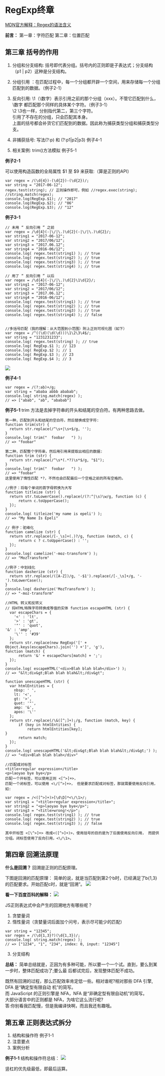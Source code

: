 # RegExp终章

[MDN官方解释：Regex的语法含义](https://developer.mozilla.org/zh-CN/docs/Web/JavaScript/Guide/Regular_Expressions)

**前言：**
	第一章：字符匹配
	第二章：位置匹配

## 第三章 括号的作用

1. 分组和分支结构: 括号即代表分组。括号内的正则即是子表达式；分支结构（p1 | p2）这种是分支结构。
2. 分组引用 ：在匹配过程中，每一个分组都开辟一个空间，用来存储每一个分组匹配到的数据。（例子2-1）
3. 反向引用: \1（\数字）表示引用之前的那个分组（xxx）。不管它匹配到什么，\数字 都匹配那个同样的具体某个字符。（例子3-1）<br>
\2 \3也一样，分别指代第二，第三个字符。 <br>
引用了不存在的分组，只会匹配其本身。
<br>上面的括号都会补货它们匹配到的数据。因此称为捕获类型分组和捕获类型分支。

4. 非捕获括号: 写法(?:p) 和 (?:p1|p2|p3) 例子4-1 

5. 相关案例: trim()方法模拟 例子5-1



**例子2-1**

可以使用构造函数的全局属性 $1 至 $9 来获取:（算是正则的API）
```
var regex = /(\d{4})-(\d{2})-(\d{2})/;
var string = "2017-06-12";
regex.test(string); // 正则操作即可，例如 //regex.exec(string); //string.match(regex);
console.log(RegExp.$1); // "2017"
console.log(RegExp.$2); // "06"
console.log(RegExp.$3); // "12"
```

**例子3-1**
```
// 未用 “ 反向引用 ” 之前
var regex = /\d{4}(-|\/|\.)\d{2}(-|\/|\.)\d{2}/;
var string1 = "2017-06-12";
var string2 = "2017/06/12";
var string3 = "2017.06.12";
var string4 = "2016-06/12";
console.log( regex.test(string1) ); // true
console.log( regex.test(string2) ); // true
console.log( regex.test(string3) ); // true
console.log( regex.test(string4) ); // true

// 用了 “ 反向引用 ” 以后
var regex = /\d{4}(-|\/|\.)\d{2}\1\d{2}/;
var string1 = "2017-06-12";
var string2 = "2017/06/12";
var string3 = "2017.06.12";
var string4 = "2016-06/12";
console.log( regex.test(string1) ); // true
console.log( regex.test(string2) ); // true
console.log( regex.test(string3) ); // true
console.log( regex.test(string4) ); // false 


//多括号匹配（我的理解：从大范围到小范围）附上正则可视化图（如下）
var regex = /^((\d)(\d(\d)))\1\2\3\4$/;
var string = "1231231233";
console.log( regex.test(string) ); // true
console.log( RegExp.$1 ); // 123
console.log( RegExp.$2 ); // 1
console.log( RegExp.$3 ); // 23
console.log( RegExp.$4 ); // 3
```
![](https://i.loli.net/2019/07/02/5d1b014f55f4996550.png)



**例子4-1**
```
var regex = /(?:ab)+/g;
var string = "ababa abbb ababab";
console.log( string.match(regex) );
// => ["abab", "ab", "ababab"]
```

**例子5-1**
trim 方法是去掉字符串的开头和结尾的空白符。有两种思路去做。
```
第一种，匹配到开头和结尾的空白符，然后替换成空字符:
function trim(str) {
  return str.replace(/^\s+|\s+$/g, '');
}
console.log( trim("  foobar   ") );
// => "foobar"

第二种，匹配整个字符串，然后用引用来提取出相应的数据:
function trim (str) {
  return str.replace(/^\s*(.*?)\s*$/g, "$1");
}
console.log( trim("  foobar   ") );
// => "foobar"
这里使用了惰性匹配 *?，不然也会匹配最后一个空格之前的所有空格的。

//例子：将每个单词的首字母转换为大写
function titleize (str) {
  return str.toLowerCase().replace(/(?:^|\s)\w/g, function (c) {
      return c.toUpperCase();
  });
}
console.log( titleize('my name is epeli') );
// => "My Name Is Epeli"

// 例子：驼峰化
function camelize (str) {
  return str.replace(/[-_\s]+(.)?/g, function (match, c) {
      return c ? c.toUpperCase() : '';
  });
}
console.log( camelize('-moz-transform') );
// => "MozTransform"

//例子：中划线化
function dasherize (str) {
  return str.replace(/([A-Z])/g, '-$1').replace(/[-_\s]+/g, '-').toLowerCase();
}
console.log( dasherize('MozTransform') );
// => "-moz-transform"

//HTML 转义和反转义
// 将HTML特殊字符转换成等值的实体 function escapeHTML (str) {
  var escapeChars = {
    '<' : 'lt',
    '>' : 'gt',
    '"' : 'quot',
'&' : 'amp',
    '\'' : '#39'
  };
  return str.replace(new RegExp('[' + Object.keys(escapeChars).join('') +']', 'g'),
function (match) {
      return '&' + escapeChars[match] + ';';
  });
}
console.log( escapeHTML('<div>Blah blah blah</div>') );
// => "&lt;div&gt;Blah blah blah&lt;/div&gt";

function unescapeHTML (str) {
  var htmlEntities = {
    nbsp: ' ',
    lt: '<',
    gt: '>',
    quot: '"',
    amp: '&',
    apos: '\''
  };
  return str.replace(/\&([^;]+);/g, function (match, key) {
      if (key in htmlEntities) {
          return htmlEntities[key];
}
      return match;
  });
}
console.log( unescapeHTML('&lt;div&gt;Blah blah blah&lt;/div&gt;') );
// => "<div>Blah blah blah</div>"

//匹配成对标签
<title>regular expression</title>
<p>laoyao bye bye</p>
匹配一个开标签，可以使用正则 <[^>]+>， 
匹配一个闭标签，可以使用 <\/[^>]+>， 但是要求匹配成对标签，那就需要使用反向引用，如:  

var regex = /<([^>]+)>[\d\D]*<\/\1>/;
var string1 = "<title>regular expression</title>";
var string2 = "<p>laoyao bye bye</p>";
var string3 = "<title>wrong!</p>";
console.log( regex.test(string1) ); // true
console.log( regex.test(string2) ); // true
console.log( regex.test(string3) ); // false

其中开标签 <[\^>]+> 改成<([^>]+)>，使用括号的目的是为了后面使用反向引用， 而提供分组。闭标签使用了反向引用，<\/\1>。

```

## 第四章 回溯法原理

**什么是回溯？**
回溯是正则的匹配原理。

下图是回溯的匹配原理：
简单的说，就是当匹配到第2个b时，已经满足了b{1,3}的匹配要求。开始匹配c时，就是“回溯”。
![](https://i.loli.net/2019/07/02/5d1b070fd578e99934.png)

**看一下百度百科的解释：**
![](https://i.loli.net/2019/07/02/5d1b086be9cdb20929.png)

JS正则表达式中会产生的回溯地方有哪些呢？
1. 贪婪量词
2. 惰性量词（贪婪量词后面加个问号，表示尽可能少的匹配）
```
var string = "12345";
var regex = /(\d{1,3}?)(\d{1,3})/;
console.log( string.match(regex) );
// => ["1234", "1", "234", index: 0, input: "12345"]
```
3. 分支结构

**总结：**
简单总结就是，正因为有多种可能，所以要一个一个试。直到，要么到某一步时，整体匹配成功了;要么最 后都试完后，发现整体匹配不成功。<br>

既然有回溯的过程，那么匹配效率肯定低一些。相对谁呢?相对那些 DFA 引擎, DFA 是“确定型有限自动 机”的简写。<br>
而 JavaScript 的正则引擎是 NFA，NFA 是“非确定型有限自动机”的简写。 <br>大部分语言中的正则都是 NFA，为啥它这么流行呢? <br>答:你别看我匹配慢，但是我编译快啊，而且我还有趣哦。


## 第五章 正则表达式拆分
1. 结构和操作符 例子1-1
2. 注意要点
3. 案例分析

**例子1-1**
结构和操作符总结：
![](https://i.loli.net/2019/07/02/5d1b0ad0c2aea57857.png)

竖杠的优先级最低，即最后运算。














































